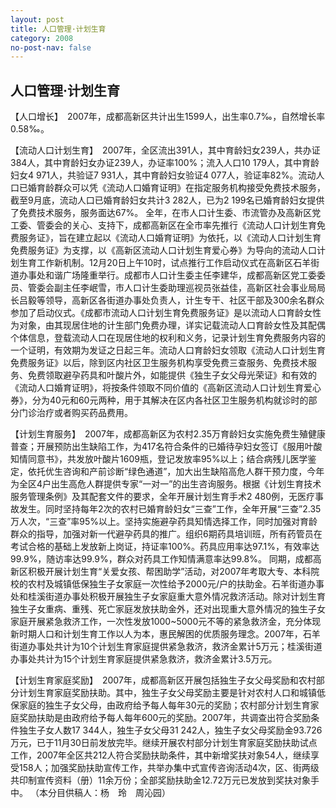```yaml
---
layout: post
title: 人口管理·计划生育
category: 2008
no-post-nav: false
---
```


##  人口管理·计划生育

【人口增长】　2007年，成都高新区共计出生1599人，出生率0.7‰，自然增长率0.58‰。
 
【流动人口计划生育】　2007年，全区流出391人，其中育龄妇女239人，共办证384人，其中育龄妇女办证239人，办证率100%；流入人口10 179人，其中育龄妇女4 971人，共验证7 931人，其中育龄妇女验证4 077人，验证率82%。流动人口已婚育龄群众可以凭《流动人口婚育证明》在指定服务机构接受免费技术服务，截至9月底，流动人口已婚育龄妇女共计3 282人，已为2 199名已婚育龄妇女提供了免费技术服务，服务面达67%。
全年，在市人口计生委、市流管办及高新区党工委、管委会的关心、支持下，成都高新区在全市率先推行《流动人口计划生育免费服务证》，旨在建立起以《流动人口婚育证明》为依托，以《流动人口计划生育免费服务证》为支撑，以《高新区流动人口计划生育爱心券》为导向的流动人口计划生育工作新机制。12月20日上午10时，试点推行工作启动仪式在高新区石羊街道办事处和谐广场隆重举行。成都市人口计生委主任李建华，成都高新区党工委委员、管委会副主任李岷雪，市人口计生委助理巡视员张益佳，高新区社会事业局局长吕毅等领导，高新区各街道办事处负责人，计生专干、社区干部及300余名群众参加了启动仪式。《成都市流动人口计划生育免费服务证》是以流动人口育龄女性为对象，由其现居住地的计生部门免费办理，详实记载流动人口育龄女性及其配偶个体信息，登载流动人口在现居住地的权利和义务，记录计划生育免费服务内容的一个证明，有效期为发证之日起三年。流动人口育龄妇女领取《流动人口计划生育免费服务证》以后，除到区内社区卫生服务机构享受免费三查服务、免费技术服务、免费领取避孕药具和叶酸片外，如能提供《独生子女父母光荣证》和有效的《流动人口婚育证明》，将按条件领取不同价值的《高新区流动人口计划生育爱心券》，分为40元和60元两种，用于其解决在区内各社区卫生服务机构就诊时的部分门诊治疗或者购买药品费用。
 
【计划生育服务】　2007年，成都高新区为农村2.35万育龄妇女实施免费生殖健康普查；开展预防出生缺陷工作，为417名符合条件的已婚待孕妇女签订《服用叶酸知情同意书》，共发放叶酸片1609瓶，登记发放率95%以上；结合病残儿医学鉴定，依托优生咨询和产前诊断“绿色通道”，加大出生缺陷高危人群干预力度，今年为全区4户出生高危人群提供专家“一对一”的出生咨询服务。根据《计划生育技术服务管理条例》及其配套文件的要求，全年开展计划生育手术2 480例，无医疗事故发生。同时坚持每年2次的农村已婚育龄妇女“三查”工作，全年开展“三查”2.35万人次，“三查”率95%以上。坚持实施避孕药具知情选择工作，同时加强对育龄群众的指导，加强对新一代避孕药具的推广。组织6期药具培训班，所有药管员在考试合格的基础上发放新上岗证，持证率100%。药具应用率达97.1%，有效率达99.9%，随访率达99.9%，群众对药具工作知情满意率达99.8%。
同期，成都高新区积极开展计划生育“关爱女孩、帮困助学”活动，对2007年考取大专、本科院校的农村及城镇低保独生子女家庭一次性给予2000元/户的扶助金。石羊街道办事处和桂溪街道办事处积极开展独生子女家庭重大意外情况救济活动。除对计划生育独生子女重病、重残、死亡家庭发放扶助金外，还对出现重大意外情况的独生子女家庭开展紧急救济工作，一次性发放1000~5000元不等的紧急救济金，充分体现新时期人口和计划生育工作以人为本，惠民解困的优质服务理念。2007年，石羊街道办事处共计为10个计划生育家庭提供紧急救济，救济金累计5万元；桂溪街道办事处共计为15个计划生育家庭提供紧急救济，救济金累计3.5万元。
 
【计划生育家庭奖励】　2007年，成都高新区开展包括独生子女父母奖励和农村部分计划生育家庭奖励扶助。其中，独生子女父母奖励主要是针对农村人口和城镇低保家庭的独生子女父母，由政府给予每人每年30元的奖励；农村部分计划生育家庭奖励扶助是由政府给予每人每年600元的奖励。2007年，共调查出符合奖励条件独生子女人数17 344人，独生子女父母31 242人，独生子女父母奖励金93.726万元，已于11月30日前发放完毕。继续开展农村部分计划生育家庭奖励扶助试点工作，2007年全区共212人符合奖励扶助条件，其中新增奖扶对象54人，继续享受158人；加强奖励扶助宣传工作，共举办集中式宣传咨询活动4次，区、街两级共印制宣传资料（册）11余万份；全部奖励扶助金12.72万元已发放到奖扶对象手中。
（本分目供稿人：杨　玲　周沁园）
 